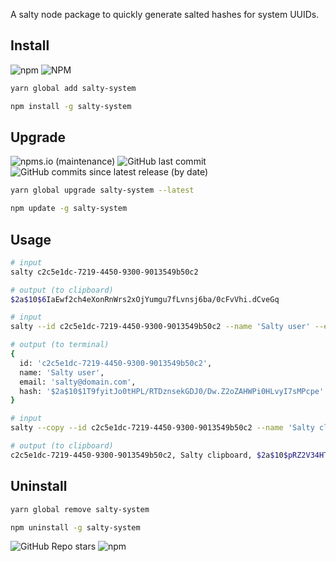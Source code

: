 A salty node package to quickly generate salted hashes for system UUIDs.

## Install

![npm](https://img.shields.io/npm/v/salty-system?style=flat&color=blue)
![NPM](https://img.shields.io/npm/l/salty-system?style=flat&color=blue)

```bash
yarn global add salty-system
```

```bash
npm install -g salty-system
```

## Upgrade

![npms.io (maintenance)](https://img.shields.io/npms-io/maintenance-score/salty-system?style=flat&color=blue)
![GitHub last commit](https://img.shields.io/github/last-commit/grimmbraten/salty-system?style=flat&color=blue)
![GitHub commits since latest release (by date)](https://img.shields.io/github/commits-since/grimmbraten/salty-system/latest/master?style=flat&color=blue)

```bash
yarn global upgrade salty-system --latest
```

```bash
npm update -g salty-system
```

## Usage

```bash
# input
salty c2c5e1dc-7219-4450-9300-9013549b50c2

# output (to clipboard)
$2a$10$6IaEwf2ch4eXonRnWrs2xOjYumgu7fLvnsj6ba/0cFvVhi.dCveGq
```

```bash
# input
salty --id c2c5e1dc-7219-4450-9300-9013549b50c2 --name 'Salty user' --email 'salty@domain.com'

# output (to terminal)
{
  id: 'c2c5e1dc-7219-4450-9300-9013549b50c2',
  name: 'Salty user',
  email: 'salty@domain.com',
  hash: '$2a$10$1T9fyitJo0tHPL/RTDznsekGDJ0/Dw.Z2oZAHWPi0HLvyI7sMPcpe'
}
```

```bash
# input
salty --copy --id c2c5e1dc-7219-4450-9300-9013549b50c2 --name 'Salty clipboard'

# output (to clipboard)
c2c5e1dc-7219-4450-9300-9013549b50c2, Salty clipboard, $2a$10$pRZ2V34HT77SpAUm0lLYTOB01XHKKEcbd9eYTvTgaElJakokpejEW
```

## Uninstall

```bash
yarn global remove salty-system
```

```bash
npm uninstall -g salty-system
```

![GitHub Repo stars](https://img.shields.io/github/stars/grimmbraten/salty-system?style=social)
![npm](https://img.shields.io/npm/dt/salty-system?logo=npm&style=social)
